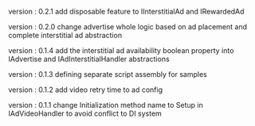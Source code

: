   version : 0.2.1
  add disposable feature to IInterstitialAd and IRewardedAd

  version : 0.2.0
  change advertise whole logic based on ad placement and complete interstitial ad abstraction

  version : 0.1.4
  add the interstitial ad availability boolean property into IAdvertise and IAdInterstitialHandler abstractions

  version : 0.1.3
  defining separate script assembly for samples

  version : 0.1.2
  add video retry time to ad config

  version : 0.1.1
  change Initialization method name to Setup in IAdVideoHandler to avoid conflict to DI system